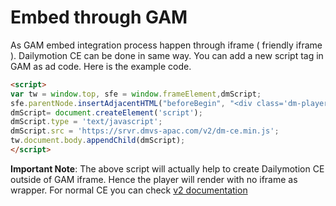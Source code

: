 # Embed through GAM
As GAM embed integration process happen through iframe ( friendly iframe ). Dailymotion CE can be done in same way. You can add a new script tag in GAM as ad code.
Here is the example code.

```html
<script>
var tw = window.top, sfe = window.frameElement,dmScript;
sfe.parentNode.insertAdjacentHTML("beforeBegin", "<div class='dm-player' playerId='{PLAYER_ID}' sort='recent' owners='{YOUR_CHANNEL_NAME}' >");
dmScript= document.createElement('script');
dmScript.type = 'text/javascript';
dmScript.src = 'https://srvr.dmvs-apac.com/v2/dm-ce.min.js';
tw.document.body.appendChild(dmScript);
</script>
```

**Important Note**: The above script will actually help to create Dailymotion CE outside of GAM iframe. Hence the player will render with no iframe as wrapper. For normal CE you can check [v2 documentation](https://dmvs-apac.github.io/custom-embed-v2/)
